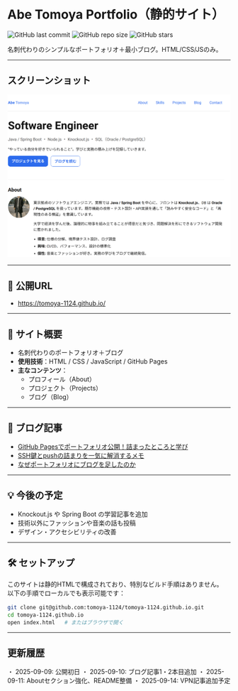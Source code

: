 # Abe Tomoya Portfolio（静的サイト）

![GitHub last commit](https://img.shields.io/github/last-commit/tomoya-1124/tomoya-1124.github.io)
![GitHub repo size](https://img.shields.io/github/repo-size/tomoya-1124/tomoya-1124.github.io)
![GitHub stars](https://img.shields.io/github/stars/tomoya-1124/tomoya-1124.github.io?style=social)

名刺代わりのシンプルなポートフォリオ＋最小ブログ。HTML/CSS/JSのみ。

---

## スクリーンショット
![screenshot](assets/og-img2.png)

---

## 🔗 公開URL
- https://tomoya-1124.github.io/

---

## 📝 サイト概要
- 名刺代わりのポートフォリオ＋ブログ
- **使用技術**：HTML / CSS / JavaScript / GitHub Pages
- **主なコンテンツ**：
  - プロフィール（About）
  - プロジェクト（Projects）
  - ブログ（Blog）

---

## 📰 ブログ記事
- [GitHub Pagesでポートフォリオ公開！詰まったところと学び](https://tomoya-1124.github.io/posts/first-post.html)
- [SSH鍵とpushの詰まりを一気に解消するメモ](https://tomoya-1124.github.io/posts/ssh-troubleshoot.html)
- [なぜポートフォリオにブログを足したのか](https://tomoya-1124.github.io/posts/why-add-blog.html)

---

## 💡 今後の予定
- Knockout.js や Spring Boot の学習記事を追加
- 技術以外にファッションや音楽の話も投稿
- デザイン・アクセシビリティの改善

---

## 🛠 セットアップ
このサイトは静的HTMLで構成されており、特別なビルド手順はありません。  
以下の手順でローカルでも表示可能です：

```bash
git clone git@github.com:tomoya-1124/tomoya-1124.github.io.git
cd tomoya-1124.github.io
open index.html   # またはブラウザで開く
```

---

## 更新履歴
・ 2025-09-09: 公開初日
・ 2025-09-10: ブログ記事1・2本目追加
・ 2025-09-11: Aboutセクション強化、README整備
・ 2025-09-14: VPN記事追加予定
